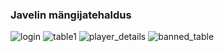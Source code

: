 ### Javelin mängijatehaldus

![login](https://raw.githubusercontent.com/J71m/practice_front-end/master/login.JPG)
![table1](https://raw.githubusercontent.com/J71m/practice_front-end/master/table1.JPG)
![player_details](https://raw.githubusercontent.com/J71m/practice_front-end/master/player_detail.JPG)
![banned_table](https://raw.githubusercontent.com/J71m/practice_front-end/master/banned_table.JPG)
